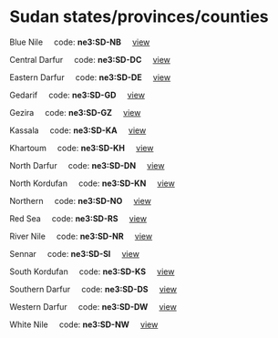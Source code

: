 # Sudan states/provinces/counties
Blue Nile&nbsp;&nbsp;&nbsp;&nbsp;&nbsp;code: **ne3:SD-NB**&nbsp;&nbsp;&nbsp;&nbsp;&nbsp;[view](../../export/geojson/medium/ne3/sd/nb.geojson)&nbsp;&nbsp;&nbsp;&nbsp;&nbsp;


Central Darfur&nbsp;&nbsp;&nbsp;&nbsp;&nbsp;code: **ne3:SD-DC**&nbsp;&nbsp;&nbsp;&nbsp;&nbsp;[view](../../export/geojson/medium/ne3/sd/dc.geojson)&nbsp;&nbsp;&nbsp;&nbsp;&nbsp;


Eastern Darfur&nbsp;&nbsp;&nbsp;&nbsp;&nbsp;code: **ne3:SD-DE**&nbsp;&nbsp;&nbsp;&nbsp;&nbsp;[view](../../export/geojson/medium/ne3/sd/de.geojson)&nbsp;&nbsp;&nbsp;&nbsp;&nbsp;


Gedarif&nbsp;&nbsp;&nbsp;&nbsp;&nbsp;code: **ne3:SD-GD**&nbsp;&nbsp;&nbsp;&nbsp;&nbsp;[view](../../export/geojson/medium/ne3/sd/gd.geojson)&nbsp;&nbsp;&nbsp;&nbsp;&nbsp;


Gezira&nbsp;&nbsp;&nbsp;&nbsp;&nbsp;code: **ne3:SD-GZ**&nbsp;&nbsp;&nbsp;&nbsp;&nbsp;[view](../../export/geojson/medium/ne3/sd/gz.geojson)&nbsp;&nbsp;&nbsp;&nbsp;&nbsp;


Kassala&nbsp;&nbsp;&nbsp;&nbsp;&nbsp;code: **ne3:SD-KA**&nbsp;&nbsp;&nbsp;&nbsp;&nbsp;[view](../../export/geojson/medium/ne3/sd/ka.geojson)&nbsp;&nbsp;&nbsp;&nbsp;&nbsp;


Khartoum&nbsp;&nbsp;&nbsp;&nbsp;&nbsp;code: **ne3:SD-KH**&nbsp;&nbsp;&nbsp;&nbsp;&nbsp;[view](../../export/geojson/medium/ne3/sd/kh.geojson)&nbsp;&nbsp;&nbsp;&nbsp;&nbsp;


North Darfur&nbsp;&nbsp;&nbsp;&nbsp;&nbsp;code: **ne3:SD-DN**&nbsp;&nbsp;&nbsp;&nbsp;&nbsp;[view](../../export/geojson/medium/ne3/sd/dn.geojson)&nbsp;&nbsp;&nbsp;&nbsp;&nbsp;


North Kordufan&nbsp;&nbsp;&nbsp;&nbsp;&nbsp;code: **ne3:SD-KN**&nbsp;&nbsp;&nbsp;&nbsp;&nbsp;[view](../../export/geojson/medium/ne3/sd/kn.geojson)&nbsp;&nbsp;&nbsp;&nbsp;&nbsp;


Northern&nbsp;&nbsp;&nbsp;&nbsp;&nbsp;code: **ne3:SD-NO**&nbsp;&nbsp;&nbsp;&nbsp;&nbsp;[view](../../export/geojson/medium/ne3/sd/no.geojson)&nbsp;&nbsp;&nbsp;&nbsp;&nbsp;


Red Sea&nbsp;&nbsp;&nbsp;&nbsp;&nbsp;code: **ne3:SD-RS**&nbsp;&nbsp;&nbsp;&nbsp;&nbsp;[view](../../export/geojson/medium/ne3/sd/rs.geojson)&nbsp;&nbsp;&nbsp;&nbsp;&nbsp;


River Nile&nbsp;&nbsp;&nbsp;&nbsp;&nbsp;code: **ne3:SD-NR**&nbsp;&nbsp;&nbsp;&nbsp;&nbsp;[view](../../export/geojson/medium/ne3/sd/nr.geojson)&nbsp;&nbsp;&nbsp;&nbsp;&nbsp;


Sennar&nbsp;&nbsp;&nbsp;&nbsp;&nbsp;code: **ne3:SD-SI**&nbsp;&nbsp;&nbsp;&nbsp;&nbsp;[view](../../export/geojson/medium/ne3/sd/si.geojson)&nbsp;&nbsp;&nbsp;&nbsp;&nbsp;


South Kordufan&nbsp;&nbsp;&nbsp;&nbsp;&nbsp;code: **ne3:SD-KS**&nbsp;&nbsp;&nbsp;&nbsp;&nbsp;[view](../../export/geojson/medium/ne3/sd/ks.geojson)&nbsp;&nbsp;&nbsp;&nbsp;&nbsp;


Southern Darfur&nbsp;&nbsp;&nbsp;&nbsp;&nbsp;code: **ne3:SD-DS**&nbsp;&nbsp;&nbsp;&nbsp;&nbsp;[view](../../export/geojson/medium/ne3/sd/ds.geojson)&nbsp;&nbsp;&nbsp;&nbsp;&nbsp;


Western Darfur&nbsp;&nbsp;&nbsp;&nbsp;&nbsp;code: **ne3:SD-DW**&nbsp;&nbsp;&nbsp;&nbsp;&nbsp;[view](../../export/geojson/medium/ne3/sd/dw.geojson)&nbsp;&nbsp;&nbsp;&nbsp;&nbsp;


White Nile&nbsp;&nbsp;&nbsp;&nbsp;&nbsp;code: **ne3:SD-NW**&nbsp;&nbsp;&nbsp;&nbsp;&nbsp;[view](../../export/geojson/medium/ne3/sd/nw.geojson)&nbsp;&nbsp;&nbsp;&nbsp;&nbsp;

